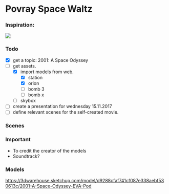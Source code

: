 # Povray Space Waltz 

### Inspiration: 
[![](http://img.youtube.com/vi/xyjOjT8d8RI/0.jpg)](https://www.youtube.com/watch?v=xyjOjT8d8RI)


### Todo
- [x] get a topic: 2001: A Space Odyssey 
- [ ] get assets.
  - [x] import models from web.
    - [x] station
    - [x] orion
    - [ ] bomb 3
    - [ ] bomb x 
  - [ ] skybox
- [ ] create a presentation for wednesday 15.11.2017 
- [ ] define relevant scenes for the self-created movie.

### Scenes

### Important
- To credit the creator of the models
- Soundtrack?

### Models
https://3dwarehouse.sketchup.com/model/d9288cfaf741cf087e338aebf530613c/2001-A-Space-Odyssey-EVA-Pod

